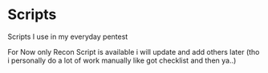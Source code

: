 # Scripts
Scripts I use in my everyday pentest

For Now only Recon Script is available i will update and add others later
(tho i personally do a lot of work manually like got checklist and then ya..)
